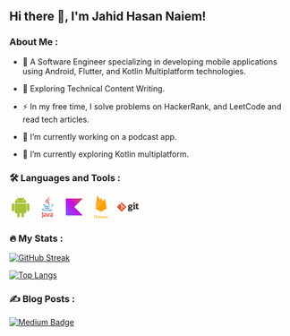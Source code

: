 ## Hi there 👋, I'm Jahid Hasan Naiem!  

### About Me :

- :telescope: A Software Engineer specializing in developing mobile applications using Android, Flutter, and Kotlin Multiplatform technologies.

- :seedling: Exploring Technical Content Writing.

- :zap: In my free time, I solve problems on HackerRank, and LeetCode and read tech articles.
- 🔭 I’m currently working on a podcast app.
- 🌱 I’m currently exploring Kotlin multiplatform.


### :hammer_and_wrench: Languages and Tools :
<div>
  <img src="https://github.com/devicons/devicon/blob/master/icons/android/android-original.svg" title="Android" alt="Android" width="40" height="40"/>&nbsp;
  <img src="https://github.com/devicons/devicon/blob/master/icons/java/java-original-wordmark.svg" title="Java" alt="Java" width="40" height="40"/>&nbsp;
  <img src="https://github.com/devicons/devicon/blob/master/icons/kotlin/kotlin-original.svg" title="Kotlin" alt="Kotlin" width="40" height="40"/>&nbsp;
  <img src="https://github.com/devicons/devicon/blob/master/icons/firebase/firebase-plain-wordmark.svg" title="Firebase" alt="Firebase" width="40" height="40"/>&nbsp;
  <img src="https://github.com/devicons/devicon/blob/master/icons/git/git-original-wordmark.svg" title="Git" **alt="Git" width="40" height="40"/>
</div>

### :fire: My Stats :
[![GitHub Streak](http://github-readme-streak-stats.herokuapp.com?user=naiemmlbd)](https://git.io/streak-stats)

[![Top Langs](https://github-readme-stats.vercel.app/api/top-langs/?username=naiemmlbd&layout=compact&theme=vision-friendly-dark)](https://github.com/anuraghazra/github-readme-stats)

### :writing_hand: Blog Posts :

<a href="https://medium.com/@jhnaiem96">
    <img src="https://img.shields.io/badge/medium-blogs-brightgreen" alt="Medium Badge"/>
</a>
